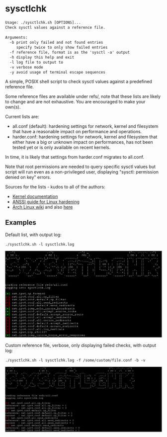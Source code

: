 # sysctlchk

```
Usage: ./sysctlchk.sh [OPTIONS]...
Check sysctl values against a reference file.

Arguments:
  -b print only failed and not found entries
     specify twice to only show failed entries
  -f reference file, format is as the 'sysctl -a' output
  -h display this help and exit
  -l log file to output to
  -v verbose mode
  -y avoid usage of terminal escape sequences
```

A simple, POSIX shell script to check sysctl values against a
predefined reference file.

Some reference files are available under refs/, note that these lists
are likely to change and are not exhaustive. You are encouraged to
make your own(s).

Current lists are:

* all.conf (default): hardening settings for network, kernel and
  filesystem that have a reasonable impact on performance and
  operations.
* harder.conf: hardening settings for network, kernel and filesystem that
  either have a big or unknown impact on performances, has not been
  tested yet or is only available on recent kernels.

In time, it is likely that settings from harder.conf migrates to
all.conf.

Note that root permissions are needed to query specific sysctl values
but script will run even as a non-privileged user, displaying "sysctl:
permission denied on key" errors.

Sources for the lists - kudos to all of the authors:

* [Kernel documentation](https://www.kernel.org/doc/Documentation/sysctl/)
* [ANSSI guide for Linux hardening](https://www.kernel.org/doc/Documentation/sysctl/)
* [Arch Linux wiki](https://wiki.archlinux.org/title/Security#Kernel_hardening) and also [here](https://wiki.archlinux.org/title/sysctl#TCP/IP_stack_hardening)

## Examples

Default list, with output log:

```
./sysctlchk.sh -l sysctlchk.log
```

![example 1](img/1.png "Example 1")

Custom reference file, verbose, only displaying failed checks, with
output log:

```
./sysctlchk.sh -l sysctlchk.log -f /some/custom/file.conf -b -v
```

![example 2](img/2.png "Example 2")
